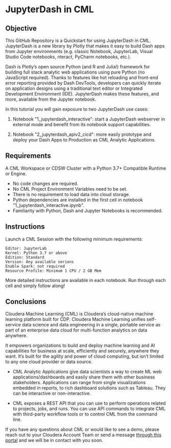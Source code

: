# JupyterDash in CML

## Objective

This GitHub Repository is a Quickstart for using JupyterDash in CML. JupyterDash is a new library by Plotly that makes it easy to build Dash apps from Jupyter environments (e.g. classic Notebook, JupyterLab, Visual Studio Code notebooks, nteract, PyCharm notebooks, etc.).

Dash is Plotly’s open source Python (and R and Julia!) framework for building full stack analytic web applications using pure Python (no JavaScript required). Thanks to features like hot reloading and front-end error reporting provided by Dash DevTools, developers can quickly iterate on application designs using a traditional text editor or Integrated Development Environment (IDE). JupyterDash makes these features, and more, available from the Jupyter notebook.

In this tutorial you will gain exposure to two JupyterDash use cases:

1. Notebook "1_jupyterdash_interactive": start a JupyterDash webserver in external mode and benefit from its notebook support capabilities.

2. Notebook "2_jupyterdash_apiv2_cicd": more easily prototype and deploy your Dash Apps to Production as CML Analytic Applications.

## Requirements

A CML Workspace or CDSW Cluster with a Python 3.7+ Compatible Runtime or Engine.

* No code changes are required.
* No CML Project Environment Variables need to be set.
* There is no requirement to load data into cloud storage.
* Python dependencies are installed in the first cell in notebook "1_jupyterdash_interactive.ipynb".
* Familiarity with Python, Dash and Jupyter Notebooks is recommended.

## Instructions

Launch a CML Session with the following minimum requirements:

```
Editor: JupyterLab
Kernel: Python 3.7 or above
Edition: Standard
Version: Any available verions
Enable Spark: not required
Resource Profile: Minimum 1 CPU / 2 GB Mem
```

More detailed instructions are available in each notebook. Run through each cell and simply follow along!

## Conclusions

Cloudera Machine Learning (CML) is Cloudera’s cloud-native machine learning platform built for CDP. Cloudera Machine Learning unifies self-service data science and data engineering in a single, portable service as part of an enterprise data cloud for multi-function analytics on data anywhere.

It empowers organizations to build and deploy machine learning and AI capabilities for business at scale, efficiently and securely, anywhere they want. It’s built for the agility and power of cloud computing, but isn’t limited to any one cloud provider or data source.

* CML Analytic Applications give data scientists a way to create ML web applications/dashboards and easily share them with other business stakeholders. Applications can range from single visualizations embedded in reports, to rich dashboard solutions such as Tableau. They can be interactive or non-interactive.

* CML exposes a REST API that you can use to perform operations related to projects, jobs, and runs. You can use API commands to integrate CML with third-party workflow tools or to control CML from the command line.

If you have any questions about CML or would like to see a demo, please reach out to your Cloudera Account Team or send a message [through this portal](https://www.cloudera.com/contact-sales.html) and we will be in contact with you soon.
